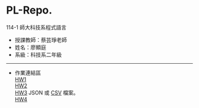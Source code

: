 # PL-Repo.

114-1 師大科技系程式語言
- 授課教師：蔡芸琤老師
- 姓名：廖顯庭
- 系級：科技系二年級
---
- 作業連結區   
[HW1](https://github.com/Liao-HsienTing/PL-Repo./blob/main/114_1_HW1.ipynb)   
[HW2](https://github.com/Liao-HsienTing/PL-Repo./blob/main/114_1_HW2.ipynb)   
[HW3](https://github.com/Liao-HsienTing/PL-Repo./blob/main/114_1_HW3.ipynb)
  JSON 或 [CSV](https://github.com/Liao-HsienTing/PL-Repo./blob/main/%E4%BD%9C%E6%A5%AD%E7%B4%80%E9%8C%84.csv) 檔案。    
[HW4](https://github.com/Liao-HsienTing/PL-Repo./blob/main/114_1_HW4.ipynb)   
